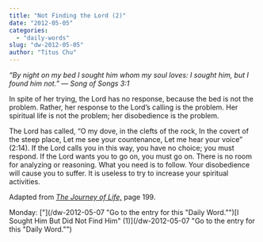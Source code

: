 ```yaml
---
title: "Not Finding the Lord (2)"
date: "2012-05-05"
categories: 
  - "daily-words"
slug: "dw-2012-05-05"
author: "Titus Chu"
---
```


_“By night on my bed I sought him whom my soul loves: I sought him, but I found him not.” — Song of Songs 3:1_

In spite of her trying, the Lord has no response, because the bed is not the problem. Rather, her response to the Lord’s calling is the problem. Her spiritual life is not the problem; her disobedience is the problem.

The Lord has called, “O my dove, in the clefts of the rock, In the covert of the steep place, Let me see your countenance, Let me hear your voice” (2:14). If the Lord calls you in this way, you have no choice; you must respond. If the Lord wants you to go on, you must go on. There is no room for analyzing or reasoning. What you need is to follow. Your disobedience will cause you to suffer. It is useless to try to increase your spiritual activities.

Adapted from _[The Journey of Life,](/book-journey "Go to the listing for this book.")_ page 199.

Monday: ["](/dw-2012-05-07 "Go to the entry for this "Daily Word."")[I Sought Him But Did Not Find Him" (1)](/dw-2012-05-07 "Go to the entry for this "Daily Word."")
